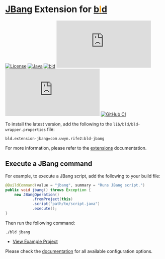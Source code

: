 # [JBang](https://www.jbang.dev/) Extension for [b<span style="color:orange">l</span>d](https://rife2.com/bld) 

[![License](https://img.shields.io/badge/license-Apache%20License%202.0-blue.svg)](https://opensource.org/licenses/Apache-2.0)
[![Java](https://img.shields.io/badge/java-17%2B-blue)](https://www.oracle.com/java/technologies/javase/jdk17-archive-downloads.html)
[![bld](https://img.shields.io/badge/2.3.0-FA9052?label=bld&labelColor=2392FF)](https://rife2.com/bld)
[![Release](https://flat.badgen.net/maven/v/metadata-url/repo.rife2.com/releases/com/uwyn/rife2/bld-jbang/maven-metadata.xml?color=blue)](https://repo.rife2.com/#/releases/com/uwyn/rife2/bld-jbang)
[![Snapshot](https://flat.badgen.net/maven/v/metadata-url/repo.rife2.com/snapshots/com/uwyn/rife2/bld-jbang/maven-metadata.xml?label=snapshot)](https://repo.rife2.com/#/snapshots/com/uwyn/rife2/bld-jbang)
[![GitHub CI](https://github.com/rife2/bld-jbang/actions/workflows/bld.yml/badge.svg)](https://github.com/rife2/bld-jbang/actions/workflows/bld.yml)

To install the latest version, add the following to the `lib/bld/bld-wrapper.properties` file:

```properties
bld.extension-jbang=com.uwyn.rife2:bld-jbang
```

For more information, please refer to the [extensions](https://github.com/rife2/bld/wiki/Extensions) documentation.

## Execute a JBang command

For example, to execute a JBang script, add the following to your build file:

```java
@BuildCommand(value = "jbang", summary = "Runs JBang script.")
public void jbang() throws Exception {
    new JBangOperation()
            .fromProject(this)
            .script("path/to/script.java")
            .execute();
}
```

Then run the following command:
```
./bld jbang
```

- [View Example Project](https://github.com/rife2/bld-jbang/blob/master/example/src/bld/java/com/example/)

Please check the [documentation](https://rife2.github.io/bld-jbang/rife/bld/extension/package-summary.html)
for all available configuration options.
